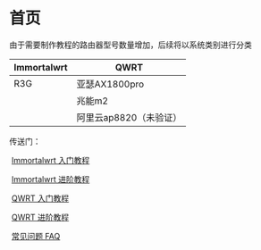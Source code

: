# 首页

由于需要制作教程的路由器型号数量增加，后续将以系统类别进行分类



| Immortalwrt | QWRT                   |
| ----------- | ---------------------- |
| R3G         | 亚瑟AX1800pro          |
|             | 兆能m2                 |
|             | 阿里云ap8820（未验证） |



传送门：

​	[Immortalwrt 入门教程](/IntroductionTutorial/Immortalwrt)

​	[Immortalwrt 进阶教程](/AdvancedTutorial/Immortalwrt)

​	[QWRT 入门教程](/IntroductionTutorial/QWRT)

​	[QWRT 进阶教程](/AdvancedTutorial/QWRT)

​	[常见问题 FAQ](/FAQ/FAQ)

